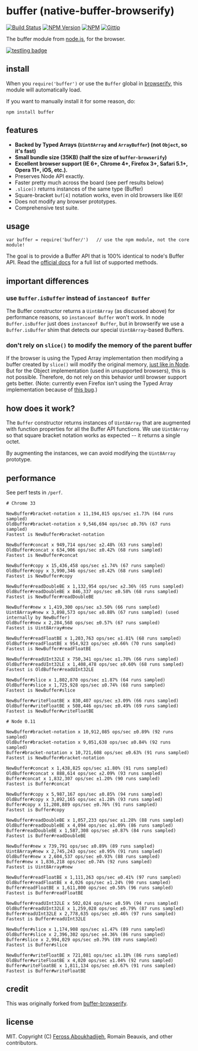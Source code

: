 # buffer (native-buffer-browserify)
[![Build Status](http://img.shields.io/travis/feross/buffer.svg)](https://travis-ci.org/feross/native-buffer-browserify)
[![NPM Version](http://img.shields.io/npm/v/buffer.svg)](https://npmjs.org/package/native-buffer-browserify)
[![NPM](http://img.shields.io/npm/dm/buffer.svg)](https://npmjs.org/package/native-buffer-browserify)
[![Gittip](http://img.shields.io/gittip/feross.svg)](https://www.gittip.com/feross/)

The buffer module from [node.js](http://nodejs.org/), for the browser.

[![testling badge](https://ci.testling.com/feross/native-buffer-browserify.png)](https://ci.testling.com/feross/native-buffer-browserify)

## install

When you `require('buffer')` or use the `Buffer` global in [browserify](http://github.com/substack/node-browserify), this module will automatically load.

If you want to manually install it for some reason, do:

```
npm install buffer
```

## features

- **Backed by Typed Arrays (`Uint8Array` and `ArrayBuffer`) (not `Object`, so it's fast)**
- **Small bundle size (35KB) (half the size of `buffer-browserify`)**
- **Excellent browser support (IE 6+, Chrome 4+, Firefox 3+, Safari 5.1+, Opera 11+, iOS, etc.).**
- Preserves Node API exactly.
- Faster pretty much across the board (see perf results below)
- `.slice()` returns instances of the same type (Buffer)
- Square-bracket `buf[4]` notation works, even in old browsers like IE6!
- Does not modify any browser prototypes.
- Comprehensive test suite.


## usage

```
var buffer = require('buffer/')   // use the npm module, not the core module!
```

The goal is to provide a Buffer API that is 100% identical to node's Buffer API. Read the [official docs](http://nodejs.org/api/buffer.html) for a full list of supported methods.


## important differences

### use `Buffer.isBuffer` instead of `instanceof Buffer`

The Buffer constructor returns a `Uint8Array` (as discussed above) for performance reasons, so `instanceof Buffer` won't work. In node `Buffer.isBuffer` just does `instanceof Buffer`, but in browserify we use a `Buffer.isBuffer` shim that detects our special `Uint8Array`-based Buffers.

### don't rely on `slice()` to modify the memory of the parent buffer

If the browser is using the Typed Array implementation then modifying a buffer created by `slice()` will modify the original memory, [just like in Node](http://nodejs.org/api/buffer.html#buffer_buf_slice_start_end). But for the Object implementation (used in unsupported browsers), this is not possible. Therefore, do not rely on this behavior until browser support gets better. (Note: currently even Firefox isn't using the Typed Array implementation because of [this bug](https://bugzilla.mozilla.org/show_bug.cgi?id=952403).)


## how does it work?

The `Buffer` constructor returns instances of `Uint8Array` that are augmented with function properties for all the Buffer API functions. We use `Uint8Array` so that square bracket notation works as expected -- it returns a single octet.

By augmenting the instances, we can avoid modifying the `Uint8Array` prototype.


## performance

See perf tests in `/perf`.

```
# Chrome 33

NewBuffer#bracket-notation x 11,194,815 ops/sec ±1.73% (64 runs sampled)
OldBuffer#bracket-notation x 9,546,694 ops/sec ±0.76% (67 runs sampled)
Fastest is NewBuffer#bracket-notation

NewBuffer#concat x 949,714 ops/sec ±2.48% (63 runs sampled)
OldBuffer#concat x 634,906 ops/sec ±0.42% (68 runs sampled)
Fastest is NewBuffer#concat

NewBuffer#copy x 15,436,458 ops/sec ±1.74% (67 runs sampled)
OldBuffer#copy x 3,990,346 ops/sec ±0.42% (68 runs sampled)
Fastest is NewBuffer#copy

NewBuffer#readDoubleBE x 1,132,954 ops/sec ±2.36% (65 runs sampled)
OldBuffer#readDoubleBE x 846,337 ops/sec ±0.58% (68 runs sampled)
Fastest is NewBuffer#readDoubleBE

NewBuffer#new x 1,419,300 ops/sec ±3.50% (66 runs sampled)
Uint8Array#new x 3,898,573 ops/sec ±0.88% (67 runs sampled) (used internally by NewBuffer)
OldBuffer#new x 2,284,568 ops/sec ±0.57% (67 runs sampled)
Fastest is Uint8Array#new

NewBuffer#readFloatBE x 1,203,763 ops/sec ±1.81% (68 runs sampled)
OldBuffer#readFloatBE x 954,923 ops/sec ±0.66% (70 runs sampled)
Fastest is NewBuffer#readFloatBE

NewBuffer#readUInt32LE x 750,341 ops/sec ±1.70% (66 runs sampled)
OldBuffer#readUInt32LE x 1,408,478 ops/sec ±0.60% (68 runs sampled)
Fastest is OldBuffer#readUInt32LE

NewBuffer#slice x 1,802,870 ops/sec ±1.87% (64 runs sampled)
OldBuffer#slice x 1,725,928 ops/sec ±0.74% (68 runs sampled)
Fastest is NewBuffer#slice

NewBuffer#writeFloatBE x 830,407 ops/sec ±3.09% (66 runs sampled)
OldBuffer#writeFloatBE x 508,446 ops/sec ±0.49% (69 runs sampled)
Fastest is NewBuffer#writeFloatBE

# Node 0.11

NewBuffer#bracket-notation x 10,912,085 ops/sec ±0.89% (92 runs sampled)
OldBuffer#bracket-notation x 9,051,638 ops/sec ±0.84% (92 runs sampled)
Buffer#bracket-notation x 10,721,608 ops/sec ±0.63% (91 runs sampled)
Fastest is NewBuffer#bracket-notation

NewBuffer#concat x 1,438,825 ops/sec ±1.80% (91 runs sampled)
OldBuffer#concat x 888,614 ops/sec ±2.09% (93 runs sampled)
Buffer#concat x 1,832,307 ops/sec ±1.20% (90 runs sampled)
Fastest is Buffer#concat

NewBuffer#copy x 5,987,167 ops/sec ±0.85% (94 runs sampled)
OldBuffer#copy x 3,892,165 ops/sec ±1.28% (93 runs sampled)
Buffer#copy x 11,208,889 ops/sec ±0.76% (91 runs sampled)
Fastest is Buffer#copy

NewBuffer#readDoubleBE x 1,057,233 ops/sec ±1.28% (88 runs sampled)
OldBuffer#readDoubleBE x 4,094 ops/sec ±1.09% (86 runs sampled)
Buffer#readDoubleBE x 1,587,308 ops/sec ±0.87% (84 runs sampled)
Fastest is Buffer#readDoubleBE

NewBuffer#new x 739,791 ops/sec ±0.89% (89 runs sampled)
Uint8Array#new x 2,745,243 ops/sec ±0.95% (91 runs sampled)
OldBuffer#new x 2,604,537 ops/sec ±0.93% (88 runs sampled)
Buffer#new x 1,836,218 ops/sec ±0.74% (92 runs sampled)
Fastest is Uint8Array#new

NewBuffer#readFloatBE x 1,111,263 ops/sec ±0.41% (97 runs sampled)
OldBuffer#readFloatBE x 4,026 ops/sec ±1.24% (90 runs sampled)
Buffer#readFloatBE x 1,611,800 ops/sec ±0.58% (96 runs sampled)
Fastest is Buffer#readFloatBE

NewBuffer#readUInt32LE x 502,024 ops/sec ±0.59% (94 runs sampled)
OldBuffer#readUInt32LE x 1,259,028 ops/sec ±0.79% (87 runs sampled)
Buffer#readUInt32LE x 2,778,635 ops/sec ±0.46% (97 runs sampled)
Fastest is Buffer#readUInt32LE

NewBuffer#slice x 1,174,908 ops/sec ±1.47% (89 runs sampled)
OldBuffer#slice x 2,396,302 ops/sec ±4.36% (86 runs sampled)
Buffer#slice x 2,994,029 ops/sec ±0.79% (89 runs sampled)
Fastest is Buffer#slice

NewBuffer#writeFloatBE x 721,081 ops/sec ±1.10% (86 runs sampled)
OldBuffer#writeFloatBE x 4,020 ops/sec ±1.04% (92 runs sampled)
Buffer#writeFloatBE x 1,811,134 ops/sec ±0.67% (91 runs sampled)
Fastest is Buffer#writeFloatBE
```


## credit

This was originally forked from [buffer-browserify](https://github.com/toots/buffer-browserify).


## license

MIT. Copyright (C) [Feross Aboukhadijeh](http://feross.org), Romain Beauxis, and other contributors.
